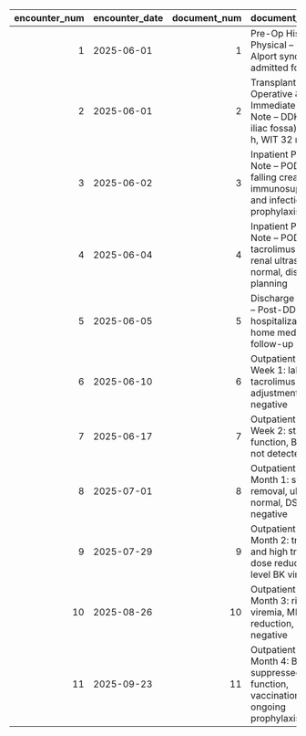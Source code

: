 |   encounter_num | encounter_date   |   document_num | document_title                                                                                             |
|----------------:|:-----------------|---------------:|:-----------------------------------------------------------------------------------------------------------|
|               1 | 2025-06-01       |              1 | Pre-Op History & Physical – Pediatric Alport syndrome, admitted for DDKT                                   |
|               2 | 2025-06-01       |              2 | Transplant Operative & Immediate Post-Op Note – DDKT (left iliac fossa), CIT 18 h, WIT 32 min              |
|               3 | 2025-06-02       |              3 | Inpatient Progress Note – POD#1: falling creatinine, immunosuppression and infection prophylaxis initiated |
|               4 | 2025-06-04       |              4 | Inpatient Progress Note – POD#3: tacrolimus titration, renal ultrasound normal, discharge planning         |
|               5 | 2025-06-05       |              5 | Discharge Summary – Post-DDKT hospitalization, home meds and follow-up                                     |
|               6 | 2025-06-10       |              6 | Outpatient Clinic – Week 1: labs, tacrolimus adjustment, DSA negative                                      |
|               7 | 2025-06-17       |              7 | Outpatient Clinic – Week 2: stable graft function, BK PCR not detected                                     |
|               8 | 2025-07-01       |              8 | Outpatient Clinic – Month 1: stent removal, ultrasound normal, DSA negative                                |
|               9 | 2025-07-29       |              9 | Outpatient Clinic – Month 2: tremor and high trough, dose reduced; low-level BK viremia                    |
|              10 | 2025-08-26       |             10 | Outpatient Clinic – Month 3: rising BK viremia, MMF reduction, DSA negative                                |
|              11 | 2025-09-23       |             11 | Outpatient Clinic – Month 4: BK suppressed, stable function, vaccinations and ongoing prophylaxis          |